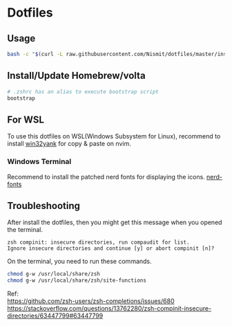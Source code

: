 # Dotfiles

## Usage

```bash
bash -c "$(curl -L raw.githubusercontent.com/Nismit/dotfiles/master/install.sh)"
```

## Install/Update Homebrew/volta

```bash
# .zshrc has an alias to execute bootstrap script
bootstrap
```

## For WSL

To use this dotfiles on WSL(Windows Subsystem for Linux), recommend to install [win32yank](https://github.com/equalsraf/win32yank) for copy & paste on nvim.

### Windows Terminal

Recommend to install the patched nerd fonts for displaying the icons. [nerd-fonts](https://github.com/ryanoasis/nerd-fonts)

## Troubleshooting

After install the dotfiles, then you might get this message when you opened the terminal.

```
zsh compinit: insecure directories, run compaudit for list.
Ignore insecure directories and continue [y] or abort compinit [n]?
```

On the terminal, you need to run these commands.

```bash
chmod g-w /usr/local/share/zsh
chmod g-w /usr/local/share/zsh/site-functions
```

Ref:\
https://github.com/zsh-users/zsh-completions/issues/680 \
https://stackoverflow.com/questions/13762280/zsh-compinit-insecure-directories/63447799#63447799
